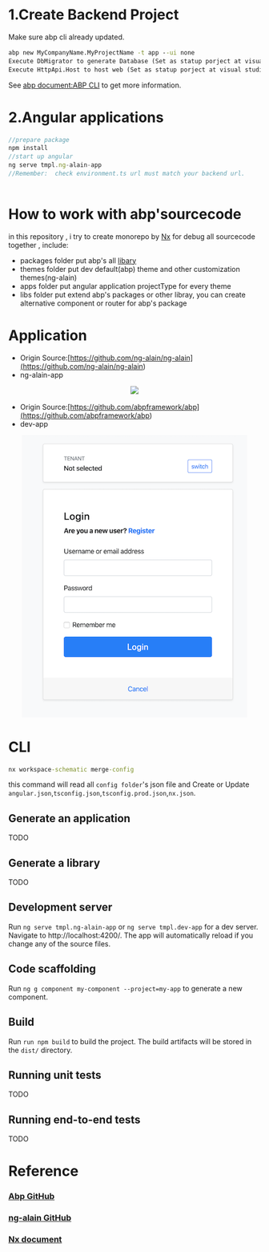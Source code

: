 


# 1.Create Backend Project
Make sure abp cli  already updated.
``` cmd
abp new MyCompanyName.MyProjectName -t app --ui none
Execute DbMigrator to generate Database (Set as statup porject at visual studio)
Execute HttpApi.Host to host web (Set as statup porject at visual studio)
```
 See [abp document:ABP CLI](https://docs.abp.io/en/abp/latest) to get more information.
# 2.Angular applications

``` javascript
//prepare package
npm install
//start up angular
ng serve tmpl.ng-alain-app
//Remember:  check environment.ts url must match your backend url.
 
```

# How to work with abp'sourcecode
in this repository , i try to create monorepo by [Nx](https://nx.dev) for debug all sourcecode together  , include:
- packages folder put abp's all [libary](https://github.com/yinchang0626/abp.ng.packages) 
- themes folder put dev default(abp) theme and other customization themes(ng-alain) 
- apps folder put angular application projectType for every theme
- libs folder put extend abp's packages or other libray, you can create alternative component or router for abp's package

# Application

- Origin Source:[https://github.com/ng-alain/ng-alain](<https://github.com/ng-alain/ng-alain>)  
- ng-alain-app  
<p align="center"><img src="https://raw.githubusercontent.com/yinchang0626/abp.ng/develop/docs/ng-alain-app.png" width="900"></p>  


- Origin Source:[https://github.com/abpframework/abp](<https://github.com/abpframework/abp>)  
- dev-app
<p align="center"><img src="https://raw.githubusercontent.com/abpframework/abp/rel-3.1/docs/en/images/bookstore-login.png"></p>  


# CLI
 
``` cmd
nx workspace-schematic merge-config
```
this command will read all `config folder`'s json file and Create or Update `angular.json`,`tsconfig.json`,`tsconfig.prod.json`,`nx.json`.

##  Generate an application

TODO


## Generate a library

TODO


## Development server

Run `ng serve tmpl.ng-alain-app` or `ng serve tmpl.dev-app` for a dev server. Navigate to http://localhost:4200/. The app will automatically reload if you change any of the source files.

## Code scaffolding

Run `ng g component my-component --project=my-app` to generate a new component.

## Build

Run `run npm build` to build the project. The build artifacts will be stored in the `dist/` directory.

## Running unit tests

TODO

## Running end-to-end tests

TODO

# Reference
### [Abp GitHub](https://github.com/abpframework/abp)   
### [ng-alain GitHub](https://ng-alain.github.io/ng-alain/#/dashboard/v1)  
### [Nx document](https://nx.dev)
